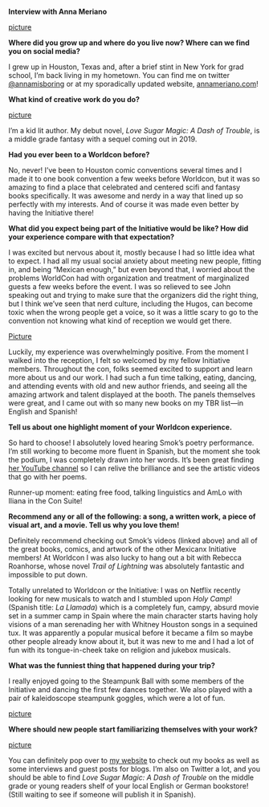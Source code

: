 **Interview with Anna Meriano**

[picture](Mexicanx047)

**Where did you grow up and where do you live now? Where can we find you on social media?**

I grew up in Houston, Texas and, after a brief stint in New York for grad school, I’m back living in my hometown. You can find me on twitter [@annamisboring](https://www.twitter.com/annamisboring) or at my sporadically updated website, [annameriano.com](http://www.annameriano,com)!

**What kind of creative work do you do?**

[picture](Mexicanx018)

I’m a kid lit author. My debut novel, _Love Sugar Magic: A Dash of Trouble_, is a middle grade fantasy with a sequel coming out in 2019.

**Had you ever been to a Worldcon before?**

No, never! I’ve been to Houston comic conventions several times and I made it to one book convention a few weeks before Worldcon, but it was so amazing to find a place that celebrated and centered scifi and fantasy books specifically. It was awesome and nerdy in a way that lined up so perfectly with my interests. And of course it was made even better by having the Initiative there!

**What did you expect being part of the Initiative would be like? How did your experience compare with that expectation?**

I was excited but nervous about it, mostly because I had so little idea what to expect. I had all my usual social anxiety about meeting new people, fitting in, and being “Mexican enough,” but even beyond that, I worried about the problems WorldCon had with organization and treatment of marginalized guests a few weeks before the event. I was so relieved to see John speaking out and trying to make sure that the organizers did the right thing, but I think we’ve seen that nerd culture, including the Hugos, can become toxic when the wrong people get a voice, so it was a little scary to go to the convention not knowing what kind of reception we would get there.

[Picture](Mexicanx046)

Luckily, my experience was overwhelmingly positive. From the moment I walked into the reception, I felt so welcomed by my fellow Initiative members. Throughout the con, folks seemed excited to support and learn more about us and our work. I had such a fun time talking, eating, dancing, and attending events with old and new author friends, and seeing all the amazing artwork and talent displayed at the booth. The panels themselves were great, and I came out with so many new books on my TBR list—in English and Spanish!

**Tell us about one highlight moment of your Worldcon experience.**

So hard to choose! I absolutely loved hearing Smok’s poetry performance. I’m still working to become more fluent in Spanish, but the moment she took the podium, I was completely drawn into her words. It’s been great finding [her YouTube channel](https://www.youtube.com/channel/UC4R0iBLn-6NdkvUKaccGATQ) so I can relive the brilliance and see the artistic videos that go with her poems.

Runner-up moment: eating free food, talking linguistics and AmLo with Iliana in the Con Suite!

**Recommend any or all of the following: a song, a written work, a piece of visual art, and a movie. Tell us why you love them!**

Definitely recommend checking out Smok’s videos (linked above) and all of the great books, comics, and artwork of the other Mexicanx Initiative members! At Worldcon I was also lucky to hang out a bit with Rebecca Roanhorse, whose novel _Trail of Lightning_ was absolutely fantastic and impossible to put down.

Totally unrelated to Worldcon or the Initiative: I was on Netflix recently looking for new musicals to watch and I stumbled upon _Holy Camp_! (Spanish title: _La Llamada_) which is a completely fun, campy, absurd movie set in a summer camp in Spain where the main character starts having holy visions of a man serenading her with Whitney Houston songs in a sequined tux. It was apparently a popular musical before it became a film so maybe other people already know about it, but it was new to me and I had a lot of fun with its tongue-in-cheek take on religion and jukebox musicals.  

**What was the funniest thing that happened during your trip?**

I really enjoyed going to the Steampunk Ball with some members of the Initiative and dancing the first few dances together. We also played with a pair of kaleidoscope steampunk goggles, which were a lot of fun.

[picture](Mexicanx020)

**Where should new people start familiarizing themselves with your work?**

[picture](Mexicanx019)

You can definitely pop over to [my website](http://www.annameriano.com) to check out my books as well as some interviews and guest posts for blogs. I’m also on Twitter a lot, and you should be able to find _Love Sugar Magic: A Dash of Trouble_ on the middle grade or young readers shelf of your local English or German bookstore! (Still waiting to see if someone will publish it in Spanish).
